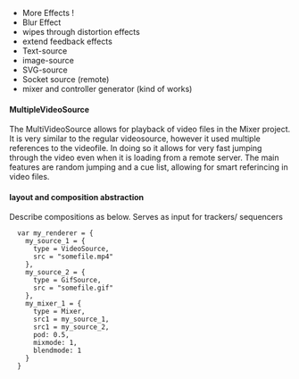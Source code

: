 * More Effects !
* Blur Effect
* wipes through distortion effects
* extend feedback effects
* Text-source
* image-source
* SVG-source
* Socket source (remote)
* mixer and controller generator (kind of works)

#### MultipleVideoSource

The MultiVideoSource allows for playback of video files in the Mixer project.
It is very similar to the regular videosource, however it used multiple references to the videofile.
In doing so it allows for very fast jumping through the video even when it is loading from a remote server.
The main features are random jumping and a cue list, allowing for smart referincing in video files.


#### layout and composition abstraction

Describe compositions as below. Serves as input for trackers/ sequencers

```
  var my_renderer = {
    my_source_1 = {
      type = VideoSource,
      src = "somefile.mp4"
    },
    my_source_2 = {
      type = GifSource,
      src = "somefile.gif"
    },
    my_mixer_1 = {
      type = Mixer,
      src1 = my_source_1,
      src1 = my_source_2,
      pod: 0.5,
      mixmode: 1,
      blendmode: 1
    }
  }
```
